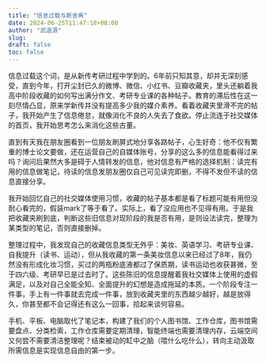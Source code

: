 ```yaml
---
title: "信息过载与断舍离"
date: 2024-06-25T11:47:18+08:00
author: "武道源"
slug:
draft: false
toc: false
---
```


信息过载这个词，是从新传考研过程中学到的。6年前只知其意，却并无深刻感受，直到今年，打开尘封已久的微博、微信、小红书、豆瓣收藏夹，里头还躺着我高中阶段收藏的如何写出满分作文、考研专业课的各种帖子。教育的滞后性在这一刻尽情凸显，原来学新传并没有提高多少我的媒介素养。看着收藏夹里滑不完的帖子，我开始产生了信息倦怠，就像消化不良的人失去了食欲。停止流连于社交媒体的首页，我开始思考怎么来消化这些古董。

直到有天我在朋友圈看到一位朋友刷屏式地分享各路帖子，心生好奇：他不仅有繁重的博士论文要做，还在运营自己的自媒体账号，分享的这么多的信息能看得过来吗？询问后果然大多是碍于人情转发的信息，他对信息有严格的选择机制：读完有用的信息做笔记，待读的信息发朋友圈仅自己可见读完即删，不得不发但不读的信息直接分享。

我开始回忆自己的社交媒体使用习惯，收藏的帖子基本都是看了标题可能有用但没耐心看完的，假装mark了等于看了。实际上，看了没应用也不见得有用。于是我把收藏夹刷到底，判断这些旧信息对现阶段的我是否有用，是则设法读完，整理为某类型的笔记，否则直接删掉。

整理过程中，我发现自己的收藏信息类型无外乎：美妆、英语学习、考研专业课、自我提升（读书、运动），但从我收藏的第一条美妆信息以来已经过了8年，我仍然没有形成化妆习惯，买过的两瓶粉底液都过了保质期，读书运动也收获甚微，至于四六级、考研早已是过去时了。这些陈旧的信息提醒着我社交媒体上使用的虚假满足，以及对自己全能全知、全面提升的幻想是造成拖延的本质。一个阶段专注一件事，手上有一件事就去完成一件事，放到收藏夹里的东西越少越好，越是放得久，你甚至都不会记得还有这么一回事，拾起来谈何容易。

手机、平板、电脑取代了笔记本，构建了我们的个人图书馆、工作仓库，图书馆需要盘点、分类检索，工作仓库需要定期清理，智能终端也需要清理内存，云端空间又何尝不需要清洁整理呢？结束被动的缸中之脑（喂什么吃什么），转向主动汲取所需信息是实现信息自由的第一步。
